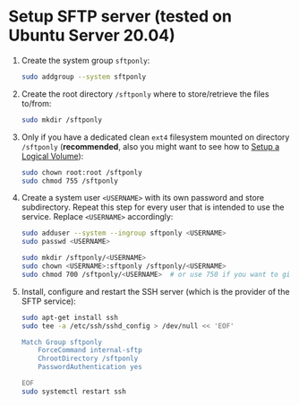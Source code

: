 # Setup SFTP server (tested on Ubuntu Server 20.04)

1. Create the system group `sftponly`:
    ```bash
    sudo addgroup --system sftponly
    ```

2. Create the root directory `/sftponly` where to store/retrieve the files to/from:
    ```bash
    sudo mkdir /sftponly
    ```

3. Only if you have a dedicated clean `ext4` filesystem mounted on directory `/sftponly` (**recommended**, also you might want to see how to [Setup a Logical Volume](https://github.com/guallo/recipes/blob/master/setup-logical-volume.md#setup-a-logical-volume-using-lvm2-tested-on-ubuntu-server-2004)):
    ```bash
    sudo chown root:root /sftponly
    sudo chmod 755 /sftponly
    ```

4. Create a system user `<USERNAME>` with its own password and store subdirectory. 
Repeat this step for every user that is intended to use the service. Replace `<USERNAME>` accordingly:
    ```bash
    sudo adduser --system --ingroup sftponly <USERNAME>
    sudo passwd <USERNAME>
    
    sudo mkdir /sftponly/<USERNAME>
    sudo chown <USERNAME>:sftponly /sftponly/<USERNAME>
    sudo chmod 700 /sftponly/<USERNAME>  # or use 750 if you want to give 'access files' permissions to sftponly-users
    ```

5. Install, configure and restart the SSH server (which is the provider of the SFTP service):
    ```bash
    sudo apt-get install ssh
    sudo tee -a /etc/ssh/sshd_config > /dev/null << 'EOF'
    
    Match Group sftponly
        ForceCommand internal-sftp
        ChrootDirectory /sftponly
        PasswordAuthentication yes
    
    EOF
    sudo systemctl restart ssh
    ```

